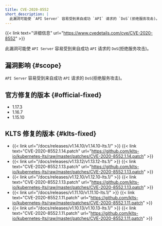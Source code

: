 ```yaml
---
title: CVE-2020-8552
short_description: |
  此漏洞可能使 `API Server` 容易受到来自成功 `API` 请求的 `DoS`(拒绝服务攻击)。
---
```


{{< link text="详细信息" url="https://www.cvedetails.com/cve/CVE-2020-8552" >}}

此漏洞可能使 `API Server` 容易受到来自成功 `API` 请求的 `DoS`(拒绝服务攻击)。

## 漏洞影响 {#scope}

`API Server` 容易受到来自成功 `API` 请求的 `DoS`(拒绝服务攻击)。

## 官方修复的版本 {#official-fixed}

- 1.17.3
- 1.16.7
- 1.15.10

## KLTS 修复的版本 {#klts-fixed}

- {{< link url="/docs/releases/v1.14.10/v1.14.10-lts.1/" >}} {{< link text="CVE-2020-8552.1.14.patch" url="https://github.com/klts-io/kubernetes-lts/raw/master/patches/CVE-2020-8552.1.14.patch" >}}
- {{< link url="/docs/releases/v1.13.12/v1.13.12-lts.1/" >}} {{< link text="CVE-2020-8552.1.13.patch" url="https://github.com/klts-io/kubernetes-lts/raw/master/patches/CVE-2020-8552.1.13.patch" >}}
- {{< link url="/docs/releases/v1.12.10/v1.12.10-lts.1/" >}} {{< link text="CVE-2020-8552.1.13.patch" url="https://github.com/klts-io/kubernetes-lts/raw/master/patches/CVE-2020-8552.1.13.patch" >}}
- {{< link url="/docs/releases/v1.11.10/v1.11.10-lts.1/" >}} {{< link text="CVE-2020-8552.1.11.patch" url="https://github.com/klts-io/kubernetes-lts/raw/master/patches/CVE-2020-8552.1.11.patch" >}}
- {{< link url="/docs/releases/v1.10.13/v1.10.13-lts.1/" >}} {{< link text="CVE-2020-8552.1.11.patch" url="https://github.com/klts-io/kubernetes-lts/raw/master/patches/CVE-2020-8552.1.11.patch" >}}

